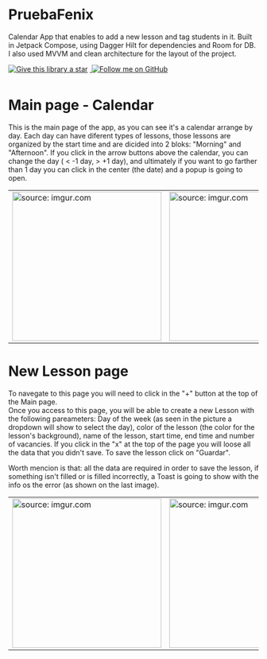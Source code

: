 # PruebaFenix
<p>

  <p>

Calendar App that enables to add a new lesson and tag students in it. Built in Jetpack Compose, using Dagger Hilt for dependencies and Room for DB. I also used MVVM and clean architecture for the layout of the project. 

<a href="https://img.shields.io/github/stars/CristipiDev/PruebaFenix?style=social">
  <img style="margin-right: 4px; margin-bottom: 8px" alt="Give this library a star" src="https://img.shields.io/github/stars/CristipiDev/PruebaFenix?style=social">
</a>

<a href="https://github.com/CristipiDev/">
  <img style="margin-right: 4px; margin-bottom: 8px" alt="Follow me on GitHub" src="https://img.shields.io/github/followers/CristipiDev?style=social&label=Follow">
</a>

# Main page - Calendar

This is the main page of the app, as you can see it's a calendar arrange by day. Each day can have diferent types of lessons, those lessons are organized by the start time and are dicided into 2 bloks: "Morning" and "Afternoon". If you click in the arrow buttons above the calendar, you can change the day ( < -1 day, > +1 day), and ultimately if you want to go farther than 1 day you can click in the center (the date) and a popup is going to open.

<table>
  <tr>
    <td><img src="https://i.imgur.com/B4LlRq9.png" title="source: imgur.com" width="300"/></td>
    <td><img src="https://i.imgur.com/XYsnomj.png" title="source: imgur.com" width="300"/></td>
  </tr>
</table>

# New Lesson page
To navegate to this page you will need to click in the "+" button at the top of the Main page. </br>
Once you access to this page, you will be able to create a new Lesson with the following pareameters: Day of the week (as seen in the picture a dropdown will show to select the day), color of the lesson (the color for the lesson's background), name of the lesson, start time, end time and number of vacancies. If you click in the "x" at the top of the page you will loose all the data that you didn't save. To save the lesson click on "Guardar". </br>

Worth mencion is that: all the data are required in order to save the lesson, if something isn't filled or is filled incorrectly, a Toast is going to show with the info os the error (as shown on the last image).

<table>
  <tr>
    <td><img src="https://i.imgur.com/Hw10fMY.png" title="source: imgur.com" width="300"/></td>
    <td><img src="https://i.imgur.com/z8erwVp.png" title="source: imgur.com" width="300"/></td>
    <td><img src="https://i.imgur.com/m3H9LmV.png" title="source: imgur.com" width="300"/></td>
  </tr>
</table>
